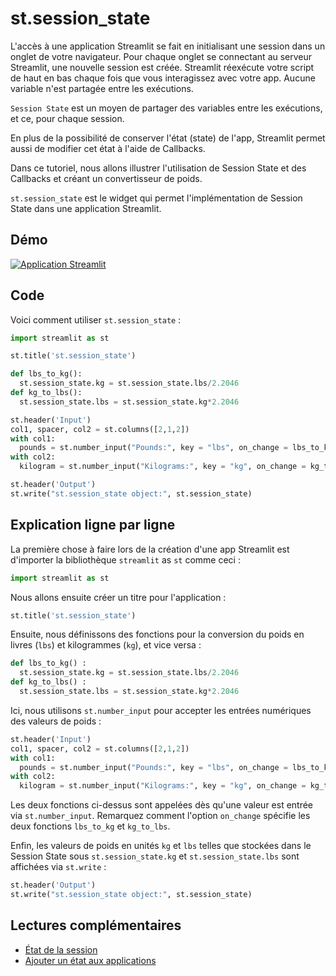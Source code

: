 # st.session_state

L'accès à une application Streamlit se fait en initialisant une session dans un onglet de votre navigateur. Pour chaque onglet se connectant au serveur Streamlit, une nouvelle session est créée. Streamlit réexécute votre script de haut en bas chaque fois que vous interagissez avec votre app. Aucune variable n'est partagée entre les exécutions.

`Session State` est un moyen de partager des variables entre les exécutions, et ce, pour chaque session.

En plus de la possibilité de conserver l'état (state) de l'app, Streamlit permet aussi de modifier cet état à l'aide de Callbacks.

Dans ce tutoriel, nous allons illustrer l'utilisation de Session State et des Callbacks et créant un convertisseur de poids.

`st.session_state` est le widget qui permet l'implémentation de Session State dans une application Streamlit.

## Démo

[![Application Streamlit](https://static.streamlit.io/badges/streamlit_badge_black_white.svg)](https://share.streamlit.io/dataprofessor/st.session_state/)

## Code
Voici comment utiliser `st.session_state` :

```python
import streamlit as st

st.title('st.session_state')

def lbs_to_kg():
  st.session_state.kg = st.session_state.lbs/2.2046
def kg_to_lbs():
  st.session_state.lbs = st.session_state.kg*2.2046

st.header('Input')
col1, spacer, col2 = st.columns([2,1,2])
with col1:
  pounds = st.number_input("Pounds:", key = "lbs", on_change = lbs_to_kg)
with col2:
  kilogram = st.number_input("Kilograms:", key = "kg", on_change = kg_to_lbs)

st.header('Output')
st.write("st.session_state object:", st.session_state)
```

## Explication ligne par ligne
La première chose à faire lors de la création d'une app Streamlit est d'importer la bibliothèque `streamlit` as `st` comme ceci :
```python
import streamlit as st
```

Nous allons ensuite créer un titre pour l'application :
```python
st.title('st.session_state')
```

Ensuite, nous définissons des fonctions pour la conversion du poids en livres (`lbs`) et kilogrammes (`kg`), et vice versa :
```python
def lbs_to_kg() :
  st.session_state.kg = st.session_state.lbs/2.2046
def kg_to_lbs() :
  st.session_state.lbs = st.session_state.kg*2.2046
```

Ici, nous utilisons `st.number_input` pour accepter les entrées numériques des valeurs de poids :
```python
st.header('Input')
col1, spacer, col2 = st.columns([2,1,2])
with col1:
  pounds = st.number_input("Pounds:", key = "lbs", on_change = lbs_to_kg)
with col2:
  kilogram = st.number_input("Kilograms:", key = "kg", on_change = kg_to_lbs)
```

Les deux fonctions ci-dessus sont appelées dès qu'une valeur est entrée via `st.number_input`. Remarquez comment l'option `on_change` spécifie les deux fonctions `lbs_to_kg` et `kg_to_lbs`.

Enfin, les valeurs de poids en unités `kg` et `lbs` telles que stockées dans le Session State sous `st.session_state.kg` et `st.session_state.lbs` sont affichées via `st.write` :

```python
st.header('Output')
st.write("st.session_state object:", st.session_state)
```

## Lectures complémentaires
- [État de la session](https://docs.streamlit.io/library/api-reference/session-state)
- [Ajouter un état aux applications](https://docs.streamlit.io/library/advanced-features/session-state)